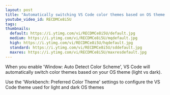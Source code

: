 ```yaml
---
layout: post
title: "Automatically switching VS Code color themes based on OS theme (light vs dark)"
youtube_video_id: RECDMCe8i5U
tags:
thumbnails:
  default: https://i.ytimg.com/vi/RECDMCe8i5U/default.jpg
  medium: https://i.ytimg.com/vi/RECDMCe8i5U/mqdefault.jpg
  high: https://i.ytimg.com/vi/RECDMCe8i5U/hqdefault.jpg
  standard: https://i.ytimg.com/vi/RECDMCe8i5U/sddefault.jpg
  maxres: https://i.ytimg.com/vi/RECDMCe8i5U/maxresdefault.jpg
---
```


When you enable 'Window: Auto Detect Color Scheme', VS Code will automatically switch color themes based on your OS theme (light vs dark).

Use the 'Workbench: Preferred Color Theme' settings to configure the VS Code theme used for light and dark OS themes
